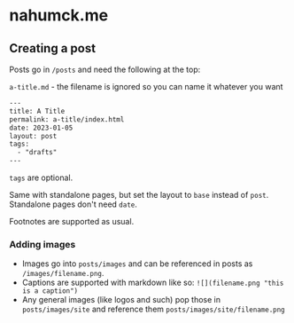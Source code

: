 # nahumck.me

## Creating a post

Posts go in `/posts` and need the following at the top:

`a-title.md` - the filename is ignored so you can name it whatever you want

```txt
---
title: A Title
permalink: a-title/index.html
date: 2023-01-05
layout: post
tags: 
  - "drafts"
---
```

`tags` are optional.

Same with standalone pages, but set the layout to `base` instead of `post`. Standalone pages don't need `date`.

Footnotes are supported as usual.

### Adding images

- Images go into `posts/images` and can be referenced in posts as `/images/filename.png`.
- Captions are supported with markdown like so: `![](filename.png "this is a caption")`
- Any general images (like logos and such) pop those in `posts/images/site` and reference them `posts/images/site/filename.png`

